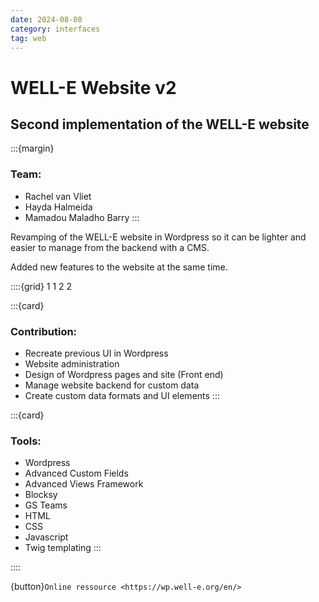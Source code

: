 ```yaml
---
date: 2024-08-08
category: interfaces
tag: web
---
```


# WELL-E Website v2

## Second implementation of the WELL-E website

:::{margin}
### Team:
* Rachel van Vliet
* Hayda Halmeida
* Mamadou Maladho Barry
:::

Revamping of the WELL-E website in Wordpress so it can be lighter and easier to manage from the backend with a CMS.

Added new features to the website at the same time.

::::{grid} 1 1 2 2

:::{card}

### Contribution:
* Recreate previous UI in Wordpress
* Website administration
* Design of Wordpress pages and site (Front end)
* Manage website backend for custom data
* Create custom data formats and UI elements
:::

:::{card}

### Tools:
* Wordpress
* Advanced Custom Fields
* Advanced Views Framework
* Blocksy
* GS Teams
* HTML
* CSS
* Javascript
* Twig templating
:::

::::

{button}`Online ressource <https://wp.well-e.org/en/>`